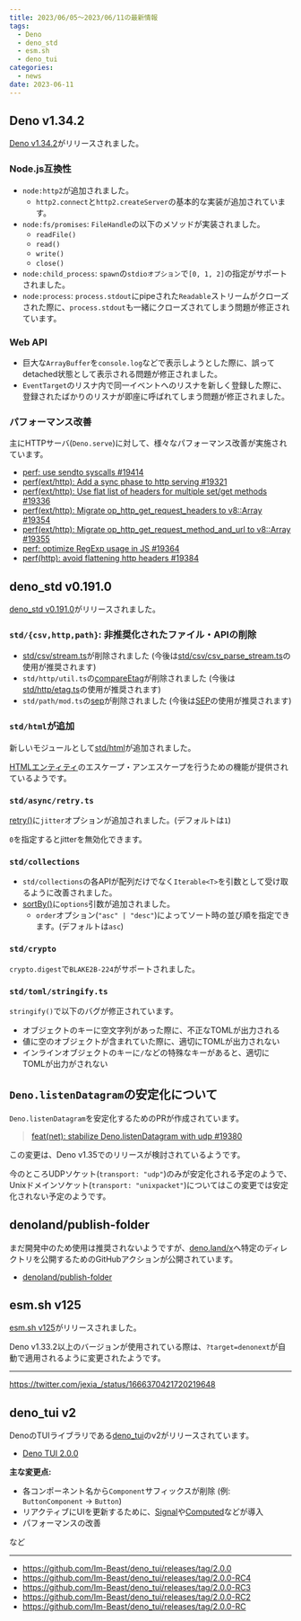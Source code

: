 ```yaml
---
title: 2023/06/05〜2023/06/11の最新情報
tags:
  - Deno
  - deno_std
  - esm.sh
  - deno_tui
categories:
  - news
date: 2023-06-11
---
```


## Deno v1.34.2

[Deno v1.34.2](https://github.com/denoland/deno/releases/tag/v1.34.2)がリリースされました。

### Node.js互換性

- `node:http2`が追加されました。
  - `http2.connect`と`http2.createServer`の基本的な実装が追加されています。
- `node:fs/promises`: `FileHandle`の以下のメソッドが実装されました。
  - `readFile()`
  - `read()`
  - `write()`
  - `close()`
- `node:child_process`: `spawn`の`stdioオプション`で`[0, 1, 2]`の指定がサポートされました。
- `node:process`: `process.stdout`にpipeされた`Readable`ストリームがクローズされた際に、`process.stdout`も一緒にクローズされてしまう問題が修正されています。

### Web API

- 巨大な`ArrayBuffer`を`console.log`などで表示しようとした際に、誤ってdetached状態として表示される問題が修正されました。
- `EventTarget`のリスナ内で同一イベントへのリスナを新しく登録した際に、登録されたばかりのリスナが即座に呼ばれてしまう問題が修正されました。

### パフォーマンス改善

主にHTTPサーバ(`Deno.serve`)に対して、様々なパフォーマンス改善が実施されています。

- [perf: use sendto syscalls #19414](https://github.com/denoland/deno/pull/19414)
- [perf(ext/http): Add a sync phase to http serving #19321](https://github.com/denoland/deno/pull/19321)
- [perf(ext/http): Use flat list of headers for multiple set/get methods #19336](https://github.com/denoland/deno/pull/19336)
- [perf(ext/http): Migrate op_http_get_request_headers to v8::Array #19354](https://github.com/denoland/deno/pull/19354)
- [perf(ext/http): Migrate op_http_get_request_method_and_url to v8::Array #19355](https://github.com/denoland/deno/pull/19355)
- [perf: optimize RegExp usage in JS #19364](https://github.com/denoland/deno/pull/19364)
- [perf(http): avoid flattening http headers #19384](https://github.com/denoland/deno/pull/19384)

## deno_std v0.191.0

[deno_std v0.191.0](https://github.com/denoland/deno_std/releases/tag/0.191.0)がリリースされました。

### `std/{csv,http,path}`: 非推奨化されたファイル・APIの削除

- [std/csv/stream.ts](https://deno.land/std@0.190.0/csv/stream.ts)が削除されました (今後は[std/csv/csv_parse_stream.ts](https://deno.land/std@0.191.0/csv/csv_parse_stream.ts)の使用が推奨されます)
- `std/http/util.ts`の[compareEtag](https://deno.land/std@0.190.0/http/util.ts?s=compareEtag)が削除されました (今後は[std/http/etag.ts](https://deno.land/std@0.191.0/http/etag.ts)の使用が推奨されます)
- `std/path/mod.ts`の[sep](https://deno.land/std@0.190.0/path/mod.ts?s=sep)が削除されました (今後は[SEP](https://deno.land/std@0.191.0/path/mod.ts?s=SEP)の使用が推奨されます)

### `std/html`が追加

新しいモジュールとして[std/html](https://deno.land/std@0.191.0/html/mod.ts)が追加されました。

[HTMLエンティティ](https://developer.mozilla.org/ja/docs/Glossary/Entity)のエスケープ・アンエスケープを行うための機能が提供されているようです。

### `std/async/retry.ts`

[retry()](https://deno.land/std@0.191.0/async/retry.ts?s=retry)に`jitter`オプションが追加されました。(デフォルトは`1`)

`0`を指定するとjitterを無効化できます。

### `std/collections`

- `std/collections`の各APIが配列だけでなく`Iterable<T>`を引数として受け取るように改善されました。
- [sortBy()](https://deno.land/std@0.191.0/collections/sort_by.ts)に`options`引数が追加されました。
  - `order`オプション(`"asc" | "desc"`)によってソート時の並び順を指定できます。(デフォルトは`asc`)

### `std/crypto`

`crypto.digest`で`BLAKE2B-224`がサポートされました。

### `std/toml/stringify.ts`

`stringify()`で以下のバグが修正されています。

- オブジェクトのキーに空文字列があった際に、不正なTOMLが出力される
- 値に空のオブジェクトが含まれていた際に、適切にTOMLが出力されない
- インラインオブジェクトのキーに`/`などの特殊なキーがあると、適切にTOMLが出力がされない

## `Deno.listenDatagram`の安定化について

`Deno.listenDatagram`を安定化するためのPRが作成されています。

> [feat(net): stabilize Deno.listenDatagram with udp #19380](https://github.com/denoland/deno/pull/19380)

この変更は、Deno v1.35でのリリースが検討されているようです。

今のところUDPソケット(`transport: "udp"`)のみが安定化される予定のようで、Unixドメインソケット(`transport: "unixpacket"`)についてはこの変更では安定化されない予定のようです。

## denoland/publish-folder

まだ開発中のため使用は推奨されないようですが、[deno.land/x](https://deno.land/x)へ特定のディレクトリを公開するためのGitHubアクションが公開されています。

- [denoland/publish-folder](https://github.com/denoland/publish-folder)

## esm.sh v125

[esm.sh v125](https://github.com/esm-dev/esm.sh/releases/tag/v125)がリリースされました。

Deno v1.33.2以上のバージョンが使用されている際は、`?target=denonext`が自動で適用されるように変更されたようです。

---

https://twitter.com/jexia_/status/1666370421720219648

## deno_tui v2

DenoのTUIライブラリである[deno_tui](https://github.com/Im-Beast/deno_tui)のv2がリリースされています。

- [Deno TUI 2.0.0](https://github.com/Im-Beast/deno_tui/releases/tag/2.0.0)

**主な変更点:**

- 各コンポーネント名から`Component`サフィックスが削除 (例: `ButtonComponent` -> `Button`)
- リアクティブにUIを更新するために、[Signal](https://deno.land/x/tui@2.0.0/mod.ts?s=Signal)や[Computed](https://deno.land/x/tui@2.0.0/mod.ts?s=Computed)などが導入
- パフォーマンスの改善

など

---

- https://github.com/Im-Beast/deno_tui/releases/tag/2.0.0
- https://github.com/Im-Beast/deno_tui/releases/tag/2.0.0-RC4
- https://github.com/Im-Beast/deno_tui/releases/tag/2.0.0-RC3
- https://github.com/Im-Beast/deno_tui/releases/tag/2.0.0-RC2
- https://github.com/Im-Beast/deno_tui/releases/tag/2.0.0-RC
